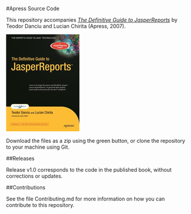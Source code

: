 #Apress Source Code

This repository accompanies [*The Definitive Guide to JasperReports*](http://www.apress.com/9781590599273) by Teodor Danciu and Lucian Chirita (Apress, 2007).

![Cover image](9781590599273.jpg)

Download the files as a zip using the green button, or clone the repository to your machine using Git.

##Releases

Release v1.0 corresponds to the code in the published book, without corrections or updates.

##Contributions

See the file Contributing.md for more information on how you can contribute to this repository.
